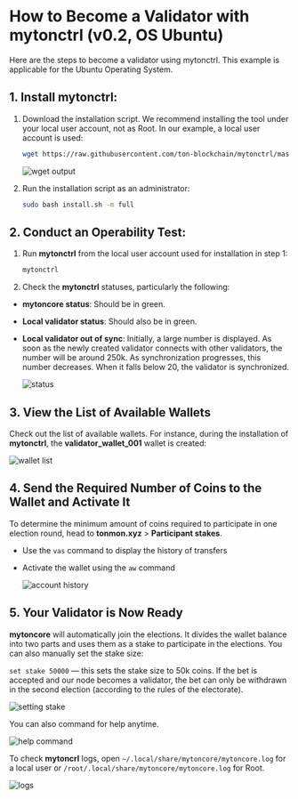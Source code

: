 # How to Become a Validator with mytonctrl (v0.2, OS Ubuntu)

Here are the steps to become a validator using mytonctrl. This example is applicable for the Ubuntu Operating System.

## 1. Install mytonctrl:

1. Download the installation script. We recommend installing the tool under your local user account, not as Root. In our example, a local user account is used:

    ```sh
    wget https://raw.githubusercontent.com/ton-blockchain/mytonctrl/master/scripts/install.sh
    ```

    ![wget output](https://raw.githubusercontent.com/ton-blockchain/mytonctrl/master/screens/manual-ubuntu_wget-ls_ru.png)

2. Run the installation script as an administrator:

    ```sh
    sudo bash install.sh -m full
    ```

## 2. Conduct an Operability Test:

1. Run **mytonctrl** from the local user account used for installation in step 1:

    ```sh
    mytonctrl
    ```

2. Check the **mytonctrl** statuses, particularly the following:

* **mytoncore status**: Should be in green.
* **Local validator status**: Should also be in green.
* **Local validator out of sync**: Initially, a large number is displayed. As soon as the newly created validator connects with other validators, the number will be around 250k. As synchronization progresses, this number decreases. When it falls below 20, the validator is synchronized.

    ![status](https://raw.githubusercontent.com/ton-blockchain/mytonctrl/master/screens/mytonctrl-status.png)


## 3. View the List of Available Wallets

Check out the list of available wallets. For instance, during the installation of **mytonctrl**, the **validator_wallet_001** wallet is created:

![wallet list](https://raw.githubusercontent.com/ton-blockchain/mytonctrl/master/screens/manual-ubuntu_mytonctrl-wl_ru.png)

## 4. Send the Required Number of Coins to the Wallet and Activate It

To determine the minimum amount of coins required to participate in one election round, head to **tonmon.xyz** > **Participant stakes**. 

* Use the `vas` command to display the history of transfers
* Activate the wallet using the `aw` command 

    ![account history](https://raw.githubusercontent.com/ton-blockchain/mytonctrl/master/screens/manual-ubuntu_mytonctrl-vas-aw_ru.png)

## 5. Your Validator is Now Ready

**mytoncore** will automatically join the elections. It divides the wallet balance into two parts and uses them as a stake to participate in the elections. You can also manually set the stake size:

`set stake 50000` — this sets the stake size to 50k coins. If the bet is accepted and our node becomes a validator, the bet can only be withdrawn in the second election (according to the rules of the electorate).

![setting stake](https://raw.githubusercontent.com/ton-blockchain/mytonctrl/master/screens/manual-ubuntu_mytonctrl-set_ru.png)

You can also command for help anytime.

![help command](https://raw.githubusercontent.com/ton-blockchain/mytonctrl/master/screens/manual-ubuntu_mytonctrl-help_ru.png)

To check **mytoncrl** logs, open `~/.local/share/mytoncore/mytoncore.log` for a local user or `/root/.local/share/mytoncore/mytoncore.log` for Root.

![logs](https://raw.githubusercontent.com/ton-blockchain/mytonctrl/master/screens/manual-ubuntu_mytoncore-log.png)
